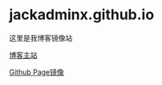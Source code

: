 # jackadminx.github.io
这里是我博客镜像站

[博客主站](https://blog.whois42.me)

[Github Page镜像](https://jackadminx.github.io)
